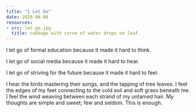 ```yaml
---
title: "I Let Go"
date: 2020-06-06
resources:
- src: let-go.jpg
  title: cabbage with curve of water drops on leaf.
---
```


I let go of formal education because it made it hard to think.

I let go of social media because it made it hard to hear.

I let go of striving for the future because it made it hard to feel.

I hear the birds mastering their songs, and the tapping of tree leaves. I feel the edges of my feet connecting to the cold soil and soft grass beneath me. I feel the wind weaving between each strand of my untamed hair. My thoughts are simple and sweet; few and seldom. This is enough.